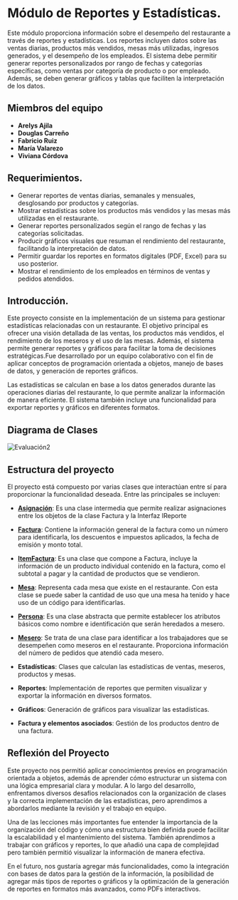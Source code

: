 
# Módulo de Reportes y Estadísticas.


Este módulo proporciona información sobre el desempeño del restaurante a través de reportes y estadísticas. Los reportes incluyen datos sobre las ventas diarias, productos más vendidos, mesas más utilizadas, ingresos generados, y el desempeño de los empleados. El sistema debe permitir generar reportes personalizados por rango de fechas y categorías específicas, como ventas por categoría de producto o por empleado. Además, se deben generar gráficos y tablas que faciliten la interpretación de los datos.

## Miembros del equipo

- **Arelys Ajila**
- **Douglas Carreño**
- **Fabricio Ruiz**
- **María Valarezo**
- **Viviana Córdova**

## Requerimientos.

- Generar reportes de ventas diarias, semanales y mensuales, desglosando por productos y categorías.
- Mostrar estadísticas sobre los productos más vendidos y las mesas más utilizadas en el restaurante.
- Generar reportes personalizados según el rango de fechas y las categorías solicitadas.
- Producir gráficos visuales que resuman el rendimiento del restaurante, facilitando la interpretación de datos.
- Permitir guardar los reportes en formatos digitales (PDF, Excel) para su uso posterior.
- Mostrar el rendimiento de los empleados en términos de ventas y pedidos atendidos.


## Introducción.

Este proyecto consiste en la implementación de un sistema para gestionar estadísticas relacionadas con un restaurante. El objetivo principal es ofrecer una visión detallada de las ventas, los productos más vendidos, el rendimiento de los meseros y el uso de las mesas. Además, el sistema permite generar reportes y gráficos para facilitar la toma de decisiones estratégicas.Fue desarrollado por un equipo colaborativo con el fin de aplicar conceptos de programación orientada a objetos, manejo de bases de datos, y generación de reportes gráficos.

Las estadísticas se calculan en base a los datos generados durante las operaciones diarias del restaurante, lo que permite analizar la información de manera eficiente. El sistema también incluye una funcionalidad para exportar reportes y gráficos en diferentes formatos.

## Diagrama de Clases

![Evaluación2](https://github.com/user-attachments/assets/c79692fe-2562-4fd3-97a6-570c8b7d527c)


## Estructura del proyecto

El proyecto está compuesto por varias clases que interactúan entre sí para proporcionar la funcionalidad deseada. Entre las principales se incluyen:

- **[Asignación](Código/src/Asignacion.java)**: Es una clase intermedia que permite realizar asignaciones entre los objetos de la clase Factura y la Interfaz IReporte
- **[Factura](Código/src/Factura.java)**: Contiene la información general de la factura como un número para identificarla, los descuentos e impuestos aplicados, la fecha de emisión y monto total.
- **[ItemFactura](Código/src/ItemFactura.java)**: Es una clase que compone a Factura, incluye la información de un producto individual contenido en la factura, como el subtotal a pagar y la cantidad de productos que se vendieron.
- **[Mesa](Código/src/Mesa.java)**: Representa cada mesa que existe en el restaurante. Con esta clase se puede saber la cantidad de uso que una mesa ha tenido y hace uso de un código para identificarlas.
- **[Persona](Código/src/Persona.java)**: Es una clase abstracta que permite establecer los atributos básicos como nombre e identificación que serán heredados a mesero.
- **[Mesero](Código/src/Mesero.java)**: Se trata de una clase para identificar a los trabajadores que se desempeñen como meseros en el restaurante. Proporciona información del número de pedidos que atendió cada mesero.



- **Estadísticas**: Clases que calculan las estadísticas de ventas, meseros, productos y mesas.
- **Reportes**: Implementación de reportes que permiten visualizar y exportar la información en diversos formatos.
- **Gráficos**: Generación de gráficos para visualizar las estadísticas.
- **Factura y elementos asociados**: Gestión de los productos dentro de una factura.

## Reflexión del Proyecto

Este proyecto nos permitió aplicar conocimientos previos en programación orientada a objetos, además de aprender cómo estructurar un sistema con una lógica empresarial clara y modular. A lo largo del desarrollo, enfrentamos diversos desafíos relacionados con la organización de clases y la correcta implementación de las estadísticas, pero aprendimos a abordarlos mediante la revisión y el trabajo en equipo.

Una de las lecciones más importantes fue entender la importancia de la organización del código y cómo una estructura bien definida puede facilitar la escalabilidad y el mantenimiento del sistema. También aprendimos a trabajar con gráficos y reportes, lo que añadió una capa de complejidad pero también permitió visualizar la información de manera efectiva.

En el futuro, nos gustaría agregar más funcionalidades, como la integración con bases de datos para la gestión de la información, la posibilidad de agregar más tipos de reportes o gráficos y la optimización de la generación de reportes en formatos más avanzados, como PDFs interactivos.


